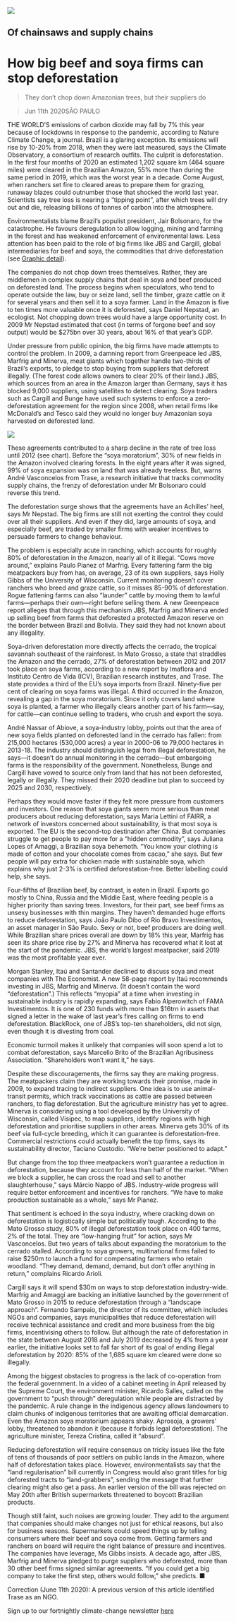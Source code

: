 ![](./images/20200613_AMP004_0.jpg)

## Of chainsaws and supply chains

# How big beef and soya firms can stop deforestation

> They don’t chop down Amazonian trees, but their suppliers do

> Jun 11th 2020SÃO PAULO

THE WORLD’S emissions of carbon dioxide may fall by 7% this year because of lockdowns in response to the pandemic, according to Nature Climate Change, a journal. Brazil is a glaring exception. Its emissions will rise by 10-20% from 2018, when they were last measured, says the Climate Observatory, a consortium of research outfits. The culprit is deforestation. In the first four months of 2020 an estimated 1,202 square km (464 square miles) were cleared in the Brazilian Amazon, 55% more than during the same period in 2019, which was the worst year in a decade. Come August, when ranchers set fire to cleared areas to prepare them for grazing, runaway blazes could outnumber those that shocked the world last year. Scientists say tree loss is nearing a “tipping point”, after which trees will dry out and die, releasing billions of tonnes of carbon into the atmosphere.

Environmentalists blame Brazil’s populist president, Jair Bolsonaro, for the catastrophe. He favours deregulation to allow logging, mining and farming in the forest and has weakened enforcement of environmental laws. Less attention has been paid to the role of big firms like JBS and Cargill, global intermediaries for beef and soya, the commodities that drive deforestation (see [Graphic detail](https://www.economist.com//graphic-detail/2020/06/11/a-study-names-firms-that-buy-products-from-areas-with-deforestation)). 

The companies do not chop down trees themselves. Rather, they are middlemen in complex supply chains that deal in soya and beef produced on deforested land. The process begins when speculators, who tend to operate outside the law, buy or seize land, sell the timber, graze cattle on it for several years and then sell it to a soya farmer. Land in the Amazon is five to ten times more valuable once it is deforested, says Daniel Nepstad, an ecologist. Not chopping down trees would have a large opportunity cost. In 2009 Mr Nepstad estimated that cost (in terms of forgone beef and soy output) would be $275bn over 30 years, about 16% of that year’s GDP.

Under pressure from public opinion, the big firms have made attempts to control the problem. In 2009, a damning report from Greenpeace led JBS, Marfrig and Minerva, meat giants which together handle two-thirds of Brazil’s exports, to pledge to stop buying from suppliers that deforest illegally. (The forest code allows owners to clear 20% of their land.) JBS, which sources from an area in the Amazon larger than Germany, says it has blocked 9,000 suppliers, using satellites to detect clearing. Soya traders such as Cargill and Bunge have used such systems to enforce a zero-deforestation agreement for the region since 2008, when retail firms like McDonald’s and Tesco said they would no longer buy Amazonian soya harvested on deforested land. 

![](./images/20200613_AMC899.png)

These agreements contributed to a sharp decline in the rate of tree loss until 2012 (see chart). Before the “soya moratorium”, 30% of new fields in the Amazon involved clearing forests. In the eight years after it was signed, 99% of soya expansion was on land that was already treeless. But, warns André Vasconcelos from Trase, a research initiative that tracks commodity supply chains, the frenzy of deforestation under Mr Bolsonaro could reverse this trend. 

The deforestation surge shows that the agreements have an Achilles’ heel, says Mr Nepstad. The big firms are still not exerting the control they could over all their suppliers. And even if they did, large amounts of soya, and especially beef, are traded by smaller firms with weaker incentives to persuade farmers to change behaviour.

The problem is especially acute in ranching, which accounts for roughly 80% of deforestation in the Amazon, nearly all of it illegal. “Cows move around,” explains Paulo Pianez of Marfrig. Every fattening farm the big meatpackers buy from has, on average, 23 of its own suppliers, says Holly Gibbs of the University of Wisconsin. Current monitoring doesn’t cover ranchers who breed and graze cattle, so it misses 85-90% of deforestation. Rogue fattening farms can also “launder” cattle by moving them to lawful farms—perhaps their own—right before selling them. A new Greenpeace report alleges that through this mechanism JBS, Marfrig and Minerva ended up selling beef from farms that deforested a protected Amazon reserve on the border between Brazil and Bolivia. They said they had not known about any illegality.

Soya-driven deforestation more directly affects the cerrado, the tropical savannah southeast of the rainforest. In Mato Grosso, a state that straddles the Amazon and the cerrado, 27% of deforestation between 2012 and 2017 took place on soya farms, according to a new report by Imaflora and Instituto Centro de Vida (ICV), Brazilian research institutes, and Trase. The state provides a third of the EU’s soya imports from Brazil. Ninety-five per cent of clearing on soya farms was illegal. A third occurred in the Amazon, revealing a gap in the soya moratorium. Since it only covers land where soya is planted, a farmer who illegally clears another part of his farm—say, for cattle—can continue selling to traders, who crush and export the soya. 

André Nassar of Abiove, a soya-industry lobby, points out that the area of new soya fields planted on deforested land in the cerrado has fallen: from 215,000 hectares (530,000 acres) a year in 2000-06 to 79,000 hectares in 2013-18. The industry should distinguish legal from illegal deforestation, he says—it doesn’t do annual monitoring in the cerrado—but embargoing farms is the responsibility of the government. Nonetheless, Bunge and Cargill have vowed to source only from land that has not been deforested, legally or illegally. They missed their 2020 deadline but plan to succeed by 2025 and 2030, respectively. 

Perhaps they would move faster if they felt more pressure from customers and investors. One reason that soya giants seem more serious than meat producers about reducing deforestation, says Maria Lettini of FAIRR, a network of investors concerned about sustainability, is that most soya is exported. The EU is the second-top destination after China. But companies struggle to get people to pay more for a “hidden commodity”, says Juliana Lopes of Amaggi, a Brazilian soya behemoth. “You know your clothing is made of cotton and your chocolate comes from cacao,” she says. But few people will pay extra for chicken made with sustainable soya, which explains why just 2-3% is certified deforestation-free. Better labelling could help, she says.

Four-fifths of Brazilian beef, by contrast, is eaten in Brazil. Exports go mostly to China, Russia and the Middle East, where feeding people is a higher priority than saving trees. Investors, for their part, see beef firms as unsexy businesses with thin margins. They haven’t demanded huge efforts to reduce deforestation, says João Paulo Dibo of Rio Bravo Investimentos, an asset manager in São Paulo. Sexy or not, beef producers are doing well. While Brazilian share prices overall are down by 18% this year, Marfrig has seen its share price rise by 27% and Minerva has recovered what it lost at the start of the pandemic. JBS, the world’s largest meatpacker, said 2019 was the most profitable year ever.

Morgan Stanley, Itaú and Santander declined to discuss soya and meat companies with The Economist. A new 58-page report by Itaú recommends investing in JBS, Marfrig and Minerva. (It doesn’t contain the word “deforestation”.) This reflects “myopia” at a time when investing in sustainable industry is rapidly expanding, says Fabio Alperowitch of FAMA Investimentos. It is one of 230 funds with more than $16trn in assets that signed a letter in the wake of last year’s fires calling on firms to end deforestation. BlackRock, one of JBS’s top-ten shareholders, did not sign, even though it is divesting from coal. 

Economic turmoil makes it unlikely that companies will soon spend a lot to combat deforestation, says Marcello Brito of the Brazilian Agribusiness Association. “Shareholders won’t want it,” he says.

Despite these discouragements, the firms say they are making progress. The meatpackers claim they are working towards their promise, made in 2009, to expand tracing to indirect suppliers. One idea is to use animal-transit permits, which track vaccinations as cattle are passed between ranchers, to flag deforestation. But the agriculture ministry has yet to agree. Minerva is considering using a tool developed by the University of Wisconsin, called Visipec, to map suppliers, identify regions with high deforestation and prioritise suppliers in other areas. Minerva gets 30% of its beef via full-cycle breeding, which it can guarantee is deforestation-free. Commercial restrictions could actually benefit the top firms, says its sustainability director, Taciano Custodio. “We’re better positioned to adapt.”

But change from the top three meatpackers won’t guarantee a reduction in deforestation, because they account for less than half of the market. “When we block a supplier, he can cross the road and sell to another slaughterhouse,” says Márcio Nappo of JBS. Industry-wide progress will require better enforcement and incentives for ranchers. “We have to make production sustainable as a whole,” says Mr Pianez.

That sentiment is echoed in the soya industry, where cracking down on deforestation is logistically simple but politically tough. According to the Mato Grosso study, 80% of illegal deforestation took place on 400 farms, 2% of the total. They are “low-hanging fruit” for action, says Mr Vasconcelos. But two years of talks about expanding the moratorium to the cerrado stalled. According to soya growers, multinational firms failed to raise $250m to launch a fund for compensating farmers who retain woodland. “They demand, demand, demand, but don’t offer anything in return,” complains Ricardo Arioli.

Cargill says it will spend $30m on ways to stop deforestation industry-wide. Marfrig and Amaggi are backing an initiative launched by the government of Mato Grosso in 2015 to reduce deforestation through a “landscape approach”. Fernando Sampaio, the director of its committee, which includes NGOs and companies, says municipalities that reduce deforestation will receive technical assistance and credit and more business from the big firms, incentivising others to follow. But although the rate of deforestation in the state between August 2018 and July 2019 decreased by 4% from a year earlier, the initiative looks set to fall far short of its goal of ending illegal deforestation by 2020: 85% of the 1,685 square km cleared were done so illegally. 

Among the biggest obstacles to progress is the lack of co-operation from the federal government. In a video of a cabinet meeting in April released by the Supreme Court, the environment minister, Ricardo Salles, called on the government to “push through” deregulation while people are distracted by the pandemic. A rule change in the indigenous agency allows landowners to claim chunks of indigenous territories that are awaiting official demarcation. Even the Amazon soya moratorium appears shaky. Aprosoja, a growers’ lobby, threatened to abandon it (because it forbids legal deforestation). The agriculture minister, Tereza Cristina, called it “absurd”.

Reducing deforestation will require consensus on tricky issues like the fate of tens of thousands of poor settlers on public lands in the Amazon, where half of deforestation takes place. However, environmentalists say that the “land regularisation” bill currently in Congress would also grant titles for big deforested tracts to “land-grabbers”, sending the message that further clearing might also get a pass. An earlier version of the bill was rejected on May 20th after British supermarkets threatened to boycott Brazilian products.

Though still faint, such noises are growing louder. They add to the argument that companies should make changes not just for ethical reasons, but also for business reasons. Supermarkets could speed things up by telling consumers where their beef and soya come from. Getting farmers and ranchers on board will require the right balance of pressure and incentives. The companies have leverage, Ms Gibbs insists. A decade ago, after JBS, Marfrig and Minerva pledged to purge suppliers who deforested, more than 30 other beef firms signed similar agreements. “If you could get a big company to take the first step, others would follow,” she predicts. ■

Correction (June 11th 2020): A previous version of this article identified Trase as an NGO.

Sign up to our fortnightly climate-change newsletter [here](https://www.economist.com//theclimateissue/)